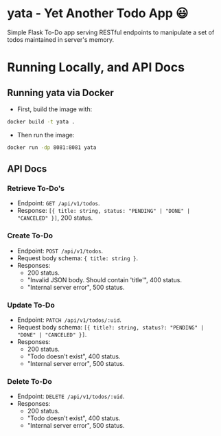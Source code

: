 # yata - Yet Another Todo App 😃

Simple Flask To-Do app serving RESTful endpoints to manipulate a set of todos maintained in server's memory.

# Running Locally, and API Docs

## Running yata via Docker

- First, build the image with:

```sh
docker build -t yata .
```

- Then run the image:

```sh
docker run -dp 8081:8081 yata
```

## API Docs

### Retrieve To-Do's

- Endpoint: `GET /api/v1/todos`.
- Response: `[{ title: string, status: "PENDING" | "DONE" | "CANCELED" }]`, 200 status.

### Create To-Do

- Endpoint: `POST /api/v1/todos`.
- Request body schema: `{ title: string }`.
- Responses:
  - 200 status.
  - "Invalid JSON body. Should contain 'title'", 400 status.
  - "Internal server error", 500 status.

### Update To-Do

- Endpoint: `PATCH /api/v1/todos/:uid`.
- Request body schema: `[{ title?: string, status?: "PENDING" | "DONE" | "CANCELED" }]`.
- Responses:
  - 200 status.
  - "Todo doesn't exist", 400 status.
  - "Internal server error", 500 status.

### Delete To-Do

- Endpoint: `DELETE /api/v1/todos/:uid`.
- Responses:
  - 200 status.
  - "Todo doesn't exist", 400 status.
  - "Internal server error", 500 status.
